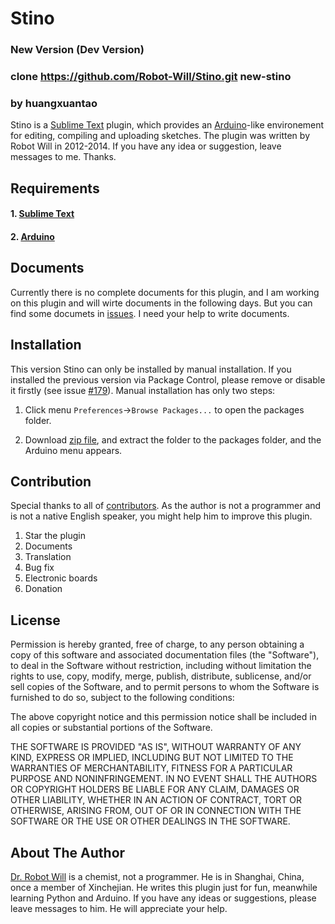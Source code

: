 # Stino
### New Version (Dev Version)

### clone https://github.com/Robot-Will/Stino.git new-stino
### by huangxuantao

Stino is a [Sublime Text](http://www.sublimetext.com) plugin, which provides an [Arduino](http://arduino.cc)-like environement for editing, compiling and uploading sketches. The plugin was written by Robot Will in 2012-2014. If you have any idea or suggestion, leave messages to me. Thanks.


## Requirements
#### 1. [Sublime Text](http://www.sublimetext.com)

#### 2. [Arduino](http://arduino.cc/en/Main/Software)


## Documents
Currently there is no complete documents for this plugin, and I am working on this plugin and will wirte documents in the following days. But you can find some documets in [issues](https://github.com/Robot-Will/Stino/issues). I need your help to write documents.


## Installation
This version Stino can only be installed by manual installation. If you installed the previous version via Package Control, please remove or disable it firstly (see issue [#179](https://github.com/Robot-Will/Stino/issues/179)). Manual installation has only two steps:

1. Click menu `Preferences`->`Browse Packages...` to open the packages folder.

2. Download [zip file](https://github.com/Robot-Will/Stino/archive/new-stino.zip), and extract the folder to the packages folder, and the Arduino menu appears.


## Contribution
Special thanks to all of [contributors](https://github.com/Robot-Will/Stino/blob/new-stino/CONTRIBUTORS.md). As the author is not a programmer and is not a native English speaker,  you might help him to improve this plugin.

1. Star the plugin
2. Documents
3. Translation
4. Bug fix
5. Electronic boards
6. Donation


## License
Permission is hereby granted, free of charge, to any person obtaining a copy of this software and associated documentation files (the "Software"), to deal in the Software without restriction, including without limitation the rights to use, copy, modify, merge, publish, distribute, sublicense, and/or sell copies of the Software, and to permit persons to whom the Software is
furnished to do so, subject to the following conditions:

The above copyright notice and this permission notice shall be included in all copies or substantial portions of the Software.

THE SOFTWARE IS PROVIDED "AS IS", WITHOUT WARRANTY OF ANY KIND, EXPRESS OR IMPLIED, INCLUDING BUT NOT LIMITED TO THE WARRANTIES OF MERCHANTABILITY, FITNESS FOR A PARTICULAR PURPOSE AND NONINFRINGEMENT. IN NO EVENT SHALL THE AUTHORS OR COPYRIGHT HOLDERS BE LIABLE FOR ANY CLAIM, DAMAGES OR OTHER LIABILITY, WHETHER IN AN ACTION OF CONTRACT, TORT OR OTHERWISE, ARISING FROM, OUT OF OR IN CONNECTION WITH THE SOFTWARE OR THE USE OR OTHER DEALINGS IN THE SOFTWARE.


## About The Author
[Dr. Robot Will](http://resume.github.io/?Robot-Will) is a chemist, not a programmer. He is in Shanghai, China, once a member of Xinchejian. He writes this plugin just for fun, meanwhile learning Python and Arduino. If you have any ideas or suggestions, please leave messages to him. He will appreciate your help.



